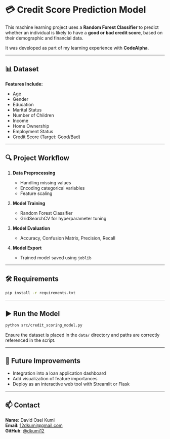 # 💳 Credit Score Prediction Model

This machine learning project uses a **Random Forest Classifier** to predict whether an individual is likely to have a **good or bad credit score**, based on their demographic and financial data.

It was developed as part of my learning experience with **CodeAlpha**.

---

## 📊 Dataset

**Features Include:**

- Age  
- Gender  
- Education  
- Marital Status  
- Number of Children  
- Income  
- Home Ownership  
- Employment Status  
- Credit Score (Target: Good/Bad)

---

## 🔍 Project Workflow

1. **Data Preprocessing**  
   - Handling missing values  
   - Encoding categorical variables  
   - Feature scaling

2. **Model Training**  
   - Random Forest Classifier  
   - GridSearchCV for hyperparameter tuning

3. **Model Evaluation**  
   - Accuracy, Confusion Matrix, Precision, Recall

4. **Model Export**  
   - Trained model saved using `joblib`

---

## 🛠️ Requirements

```bash
pip install -r requirements.txt
```

---

## ▶️ Run the Model

```bash
python src/credit_scoring_model.py
```

Ensure the dataset is placed in the `data/` directory and paths are correctly referenced in the script.

---

## 🚀 Future Improvements

- Integration into a loan application dashboard  
- Add visualization of feature importances  
- Deploy as an interactive web tool with Streamlit or Flask

---

## 📫 Contact

**Name**: David Osei Kumi  
**Email**: [12dkumi@gmail.com](mailto:12dkumi@gmail.com)  
**GitHub**: [@dkumi12](https://github.com/dkumi12)
